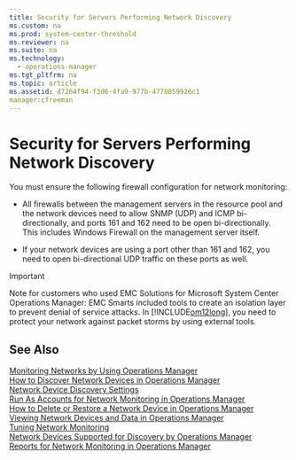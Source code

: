 ```yaml
---
title: Security for Servers Performing Network Discovery
ms.custom: na
ms.prod: system-center-threshold
ms.reviewer: na
ms.suite: na
ms.technology: 
  - operations-manager
ms.tgt_pltfrm: na
ms.topic: article
ms.assetid: d7264f94-f3d6-4fa9-977b-4778059926c1
manager:cfreeman
---
```

# Security for Servers Performing Network Discovery
You must ensure the following firewall configuration for network monitoring:  
  
-   All firewalls between the management servers in the resource pool and the network devices need to allow SNMP \(UDP\) and ICMP bi\-directionally, and ports 161 and 162 need to be open bi\-directionally. This includes Windows Firewall on the management server itself.  
  
-   If your network devices are using a port other than 161 and 162, you need to open bi\-directional UDP traffic on these ports as well.  
  
> [!IMPORTANT]  
> Note for customers who used EMC Solutions for Microsoft System Center Operations Manager: EMC Smarts included tools to create an isolation layer to prevent denial of service attacks. In [!INCLUDE[om12long](../../om/manage/includes/om12long_md.md)], you need to protect your network against packet storms by using external tools.  
  
## See Also  
[Monitoring Networks by Using Operations Manager](../../om/manage/Monitoring-Networks-by-Using-Operations-Manager.md)  
[How to Discover Network Devices in Operations Manager](../../om/manage/How-to-Discover-Network-Devices-in-Operations-Manager.md)  
[Network Device Discovery Settings](../../om/manage/Network-Device-Discovery-Settings.md)  
[Run As Accounts for Network Monitoring in Operations Manager](../../om/manage/Run-As-Accounts-for-Network-Monitoring-in-Operations-Manager.md)  
[How to Delete or Restore a Network Device in Operations Manager](../../om/manage/How-to-Delete-or-Restore-a-Network-Device-in-Operations-Manager.md)  
[Viewing Network Devices and Data in Operations Manager](../../om/manage/Viewing-Network-Devices-and-Data-in-Operations-Manager.md)  
[Tuning Network Monitoring](../../om/manage/Tuning-Network-Monitoring.md)  
[Network Devices Supported for Discovery by Operations Manager](../../om/manage/Network-Devices-Supported-for-Discovery-by-Operations-Manager.md)  
[Reports for Network Monitoring in Operations Manager](../../om/manage/Reports-for-Network-Monitoring-in-Operations-Manager.md)  
  
